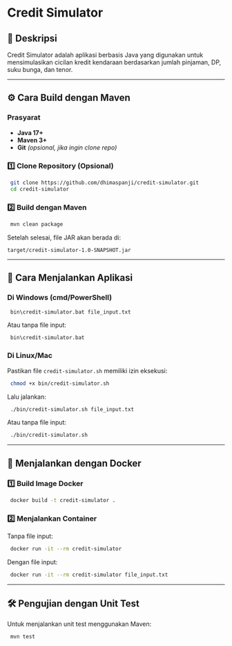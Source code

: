 # Credit Simulator

## 📌 Deskripsi
Credit Simulator adalah aplikasi berbasis Java yang digunakan untuk mensimulasikan cicilan kredit kendaraan berdasarkan jumlah pinjaman, DP, suku bunga, dan tenor. 

---
## ⚙️ Cara Build dengan Maven
### **Prasyarat**
- **Java 17+**
- **Maven 3+**
- **Git** *(opsional, jika ingin clone repo)*

### **1️⃣ Clone Repository (Opsional)**
```sh
 git clone https://github.com/dhimaspanji/credit-simulator.git
 cd credit-simulator
```

### **2️⃣ Build dengan Maven**
```sh
 mvn clean package
```
Setelah selesai, file JAR akan berada di:
```
target/credit-simulator-1.0-SNAPSHOT.jar
```

---
## 🚀 Cara Menjalankan Aplikasi

### **Di Windows (cmd/PowerShell)**
```sh
 bin\credit-simulator.bat file_input.txt
```
Atau tanpa file input:
```sh
 bin\credit-simulator.bat
```

### **Di Linux/Mac**
Pastikan file `credit-simulator.sh` memiliki izin eksekusi:
```sh
 chmod +x bin/credit-simulator.sh
```
Lalu jalankan:
```sh
 ./bin/credit-simulator.sh file_input.txt
```
Atau tanpa file input:
```sh
 ./bin/credit-simulator.sh
```

---
## 🐳 Menjalankan dengan Docker
### **1️⃣ Build Image Docker**
```sh
 docker build -t credit-simulator .
```

### **2️⃣ Menjalankan Container**
Tanpa file input:
```sh
 docker run -it --rm credit-simulator
```
Dengan file input:
```sh
 docker run -it --rm credit-simulator file_input.txt
```

---
## 🛠 Pengujian dengan Unit Test
Untuk menjalankan unit test menggunakan Maven:
```sh
 mvn test
```

